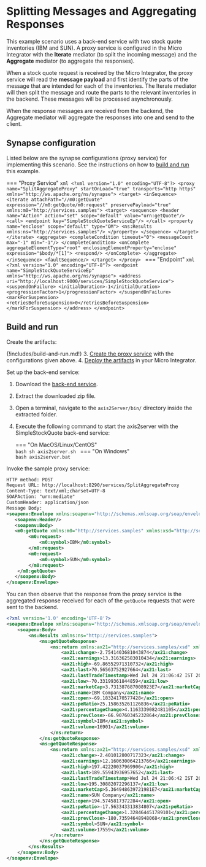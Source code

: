# Splitting Messages and Aggregating Responses

This example scenario uses a back-end service with two stock quote inventories (IBM and SUN). A proxy service is configured in the Micro Integrator with the **Iterate** mediator (to split the incoming message) and the **Aggregate** mediator (to aggregate the responses).

When a stock quote request is received by the Micro Integrator, the proxy service will read the **message payload** and first identify the parts of the message that are intended for each of the inventories. The Iterate mediator will then split the message and route the parts to the relevant inventories in the backend. These messages will be processed asynchronously. 

When the response messages are received from the backend, the Aggregate mediator will aggregate the responses into one and send to the client.

## Synapse configuration
    
Listed below are the synapse configurations (proxy service) for implementing this scenario. See the instructions on how to [build and run](#build-and-run) this example.

=== "Proxy Service"
    ```xml
    <?xml version="1.0" encoding="UTF-8"?>
    <proxy name="SplitAggregateProxy" startOnLoad="true" transports="http https" xmlns="http://ws.apache.org/ns/synapse">
        <target>
            <inSequence>
                <iterate attachPath="//m0:getQuote" expression="//m0:getQuote/m0:request" preservePayload="true" xmlns:m0="http://services.samples">
                    <target>
                        <sequence>
                            <header name="Action" action="set" scope="default" value="urn:getQuote"/>
                            <call>
                                <endpoint key="SimpleStockQuoteServiceEp"/>
                            </call>
                            <property name="enclose" scope="default" type="OM">
                                <ns:Results xmlns:ns="http://services.samples"/>
                            </property>
                        </sequence>
                    </target>
                </iterate>
                <aggregate>
                    <completeCondition timeout="0">
                        <messageCount max="-1" min="-1"/>
                    </completeCondition>
                    <onComplete aggregateElementType="root" enclosingElementProperty="enclose" expression="$body/*[1]">
                        <respond/>
                    </onComplete>
                </aggregate>
            </inSequence>
            <faultSequence/>
        </target>
    </proxy>
    ```
=== "Endpoint"
    ```xml
    <?xml version="1.0" encoding="UTF-8"?>
    <endpoint name="SimpleStockQuoteServiceEp" xmlns="http://ws.apache.org/ns/synapse">
        <address uri="http://localhost:9000/services/SimpleStockQuoteService">
            <suspendOnFailure>
                <initialDuration>-1</initialDuration>
                <progressionFactor>1</progressionFactor>
            </suspendOnFailure>
            <markForSuspension>
                <retriesBeforeSuspension>0</retriesBeforeSuspension>
            </markForSuspension>
        </address>
    </endpoint>
    ```

## Build and run

Create the artifacts:

{!includes/build-and-run.md!}
3. [Create the proxy service]({{base_path}}/develop/creating-artifacts/creating-a-proxy-service) with the configurations given above.
4. [Deploy the artifacts]({{base_path}}/develop/deploy-artifacts) in your Micro Integrator.

Set up the back-end service:

1. Download the [back-end service](https://github.com/wso2-docs/WSO2_EI/blob/master/Back-End-Service/axis2Server.zip).
2. Extract the downloaded zip file.
3. Open a terminal, navigate to the `axis2Server/bin/` directory inside the extracted folder.
4. Execute the following command to start the axis2server with the SimpleStockQuote back-end service:

    === "On MacOS/Linux/CentOS"   
        ```bash
        sh axis2server.sh
        ```
    === "On Windows"              
        ```bash
        axis2server.bat
        ```

Invoke the sample proxy service:

```xml
HTTP method: POST 
Request URL: http://localhost:8290/services/SplitAggregateProxy
Content-Type: text/xml;charset=UTF-8
SOAPAction: "urn:mediate"
CustomHeader: application/json
Message Body:
<soapenv:Envelope xmlns:soapenv="http://schemas.xmlsoap.org/soap/envelope/">
   <soapenv:Header/>
   <soapenv:Body>
   <m0:getQuote xmlns:m0="http://services.samples" xmlns:xsd="http://services.samples/xsd">
        <m0:request>
            <m0:symbol>IBM</m0:symbol>
        </m0:request>
        <m0:request>
            <m0:symbol>SUN</m0:symbol>
        </m0:request>
    </m0:getQuote>
   </soapenv:Body>
</soapenv:Envelope>
```

You can then observe that the response from the proxy service is the aggregated response received for each of the `getQuote` requests that were sent to the backend.

```xml
<?xml version='1.0' encoding='UTF-8'?>
<soapenv:Envelope xmlns:soapenv="http://schemas.xmlsoap.org/soap/envelope/">
    <soapenv:Body>
        <ns:Results xmlns:ns="http://services.samples">
            <ns:getQuoteResponse>
                <ns:return xmlns:ax21="http://services.samples/xsd" xmlns:xsi="http://www.w3.org/2001/XMLSchema-instance" xsi:type="ax21:GetQuoteResponse">
                    <ax21:change>-2.7541403681043874</ax21:change>
                    <ax21:earnings>13.316362583010434</ax21:earnings>
                    <ax21:high>-69.86552971310732</ax21:high>
                    <ax21:last>70.56563752927664</ax21:last>
                    <ax21:lastTradeTimestamp>Wed Jul 24 21:06:42 IST 2024</ax21:lastTradeTimestamp>
                    <ax21:low>-70.33199361844859</ax21:low>
                    <ax21:marketCap>3.731387687008923E7</ax21:marketCap>
                    <ax21:name>IBM Company</ax21:name>
                    <ax21:open>-69.18324170577428</ax21:open>
                    <ax21:peRatio>25.158635261126836</ax21:peRatio>
                    <ax21:percentageChange>4.1163339082481105</ax21:percentageChange>
                    <ax21:prevClose>-66.90760345232864</ax21:prevClose>
                    <ax21:symbol>IBM</ax21:symbol>
                    <ax21:volume>16901</ax21:volume>
                </ns:return>
            </ns:getQuoteResponse>
            <ns:getQuoteResponse>
                <ns:return xmlns:ax21="http://services.samples/xsd" xmlns:xsi="http://www.w3.org/2001/XMLSchema-instance" xsi:type="ax21:GetQuoteResponse">
                    <ax21:change>-2.401012800717323</ax21:change>
                    <ax21:earnings>12.160630064213766</ax21:earnings>
                    <ax21:high>197.42220037969906</ax21:high>
                    <ax21:last>189.55943936957652</ax21:last>
                    <ax21:lastTradeTimestamp>Wed Jul 24 21:06:42 IST 2024</ax21:lastTradeTimestamp>
                    <ax21:low>195.30882072296137</ax21:low>
                    <ax21:marketCap>5.364948639721981E7</ax21:marketCap>
                    <ax21:name>SUN Company</ax21:name>
                    <ax21:open>194.5745817372284</ax21:open>
                    <ax21:peRatio>-17.563343313834807</ax21:peRatio>
                    <ax21:percentageChange>1.328464451789101</ax21:percentageChange>
                    <ax21:prevClose>-180.73594648948068</ax21:prevClose>
                    <ax21:symbol>SUN</ax21:symbol>
                    <ax21:volume>17559</ax21:volume>
                </ns:return>
            </ns:getQuoteResponse>
        </ns:Results>
    </soapenv:Body>
</soapenv:Envelope>
```
